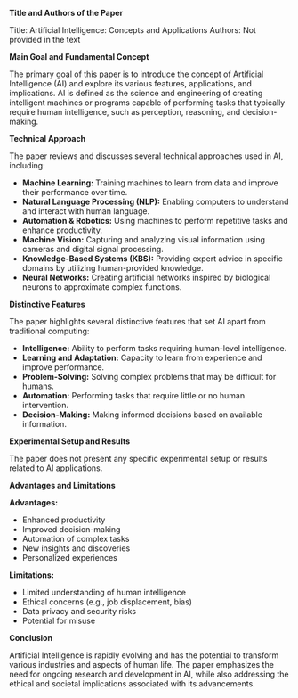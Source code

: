 **Title and Authors of the Paper**

Title: Artificial Intelligence: Concepts and Applications
Authors: Not provided in the text

**Main Goal and Fundamental Concept**

The primary goal of this paper is to introduce the concept of Artificial Intelligence (AI) and explore its various features, applications, and implications. AI is defined as the science and engineering of creating intelligent machines or programs capable of performing tasks that typically require human intelligence, such as perception, reasoning, and decision-making.

**Technical Approach**

The paper reviews and discusses several technical approaches used in AI, including:

* **Machine Learning:** Training machines to learn from data and improve their performance over time.
* **Natural Language Processing (NLP):** Enabling computers to understand and interact with human language.
* **Automation & Robotics:** Using machines to perform repetitive tasks and enhance productivity.
* **Machine Vision:** Capturing and analyzing visual information using cameras and digital signal processing.
* **Knowledge-Based Systems (KBS):** Providing expert advice in specific domains by utilizing human-provided knowledge.
* **Neural Networks:** Creating artificial networks inspired by biological neurons to approximate complex functions.

**Distinctive Features**

The paper highlights several distinctive features that set AI apart from traditional computing:

* **Intelligence:** Ability to perform tasks requiring human-level intelligence.
* **Learning and Adaptation:** Capacity to learn from experience and improve performance.
* **Problem-Solving:** Solving complex problems that may be difficult for humans.
* **Automation:** Performing tasks that require little or no human intervention.
* **Decision-Making:** Making informed decisions based on available information.

**Experimental Setup and Results**

The paper does not present any specific experimental setup or results related to AI applications.

**Advantages and Limitations**

**Advantages:**

* Enhanced productivity
* Improved decision-making
* Automation of complex tasks
* New insights and discoveries
* Personalized experiences

**Limitations:**

* Limited understanding of human intelligence
* Ethical concerns (e.g., job displacement, bias)
* Data privacy and security risks
* Potential for misuse

**Conclusion**

Artificial Intelligence is rapidly evolving and has the potential to transform various industries and aspects of human life. The paper emphasizes the need for ongoing research and development in AI, while also addressing the ethical and societal implications associated with its advancements.